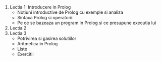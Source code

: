 1. Lectia 1: Introducere in Prolog
   - Notiuni introductive de Prolog cu exemple si analiza
   - Sintaxa Prolog si operatorii
   - Pe ce se bazeaza un program in Prolog si ce presupune executia lui
2. Lectia 2
3. Lectia 3
   - Potrivirea si gasirea solutiilor
   - Aritmetica in Prolog
   - Liste
   - Exercitii